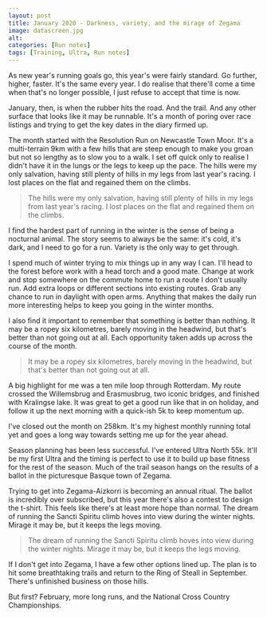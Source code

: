 ```yaml
---
layout: post
title: January 2020 - Darkness, variety, and the mirage of Zegama
image: datascreen.jpg
alt: 
categories: [Run notes]
tags: [Training, Ultra, Run notes]
---
```

As new year's running goals go, this year's were fairly standard. Go further, higher, faster. It's the same every year. I do realise that there'll come a time when that's no longer possible, I just refuse to accept that time is now.

January, then, is when the rubber hits the road. And the trail. And any other surface that looks like it may be runnable. It's a month of poring over race listings and trying to get the key dates in the diary firmed up. 

The month started with the Resolution Run on Newcastle Town Moor. It's a multi-terrain 9km with a few hills that are steep enough to make you groan but not so lengthy as to slow you to a walk. I set off quick only to realise I didn't have it in the lungs or the legs to keep up the pace. The hills were my only salvation, having still plenty of hills in my legs from last year's racing. I lost places on the flat and regained them on the climbs. 

>The hills were my only salvation, having still plenty of hills in my legs from last year's racing. I lost places on the flat and regained them on the climbs. 

I find the hardest part of running in the winter is the sense of being a nocturnal animal. The story seems to always be the same: it's cold, it's dark, and I need to go for a run. Variety is the only way to get through. 

I spend much of winter trying to mix things up in any way I can. I'll head to the forest before work with a head torch and a good mate. Change at work and stop somewhere on the commute home to run a route I don't usually run. Add extra loops or different sections into existing routes. Grab any chance to run in daylight with open arms. Anything that makes the daily run more interesting helps to keep you going in the winter months. 

I also find it important to remember that something is better than nothing. It may be a ropey six kilometres, barely moving in the headwind, but that's better than not going out at all. Each opportunity taken adds up across the course of the month.

>It may be a ropey six kilometres, barely moving in the headwind, but that's better than not going out at all.

A big highlight for me was a ten mile loop through Rotterdam. My route crossed the Willemsbrug and Erasmusbrug, two iconic bridges, and finished with Kralingse lake. It was great to get a good run like that in on holiday, and follow it up the next morning with a quick-ish 5k to keep momentum up.

I've closed out the month on 258km. It's my highest monthly running total yet and goes a long way towards setting me up for the year ahead.

Season planning has been less successful. I've entered Ultra North 55k. It'll be my first Ultra and the timing is perfect to use it to build up base fitness for the rest of the season. Much of the trail season hangs on the results of a ballot in the picturesque Basque town of Zegama.

Trying to get into Zegama-Aizkorri is becoming an annual ritual. The ballot is incredibly over subscribed, but this year there's also a contest to design the t-shirt. This feels like there's at least more hope than normal. The dream of running the Sancti Spiritu climb hoves into view during the winter nights. Mirage it may be, but it keeps the legs moving.

>The dream of running the Sancti Spiritu climb hoves into view during the winter nights. Mirage it may be, but it keeps the legs moving.

If I don't get into Zegama, I have a few other options lined up. The plan is to hit some breathtaking trails and return to the Ring of Steall in September. There's unfinished business on those hills.

But first? February, more long runs, and the National Cross Country Championships.
